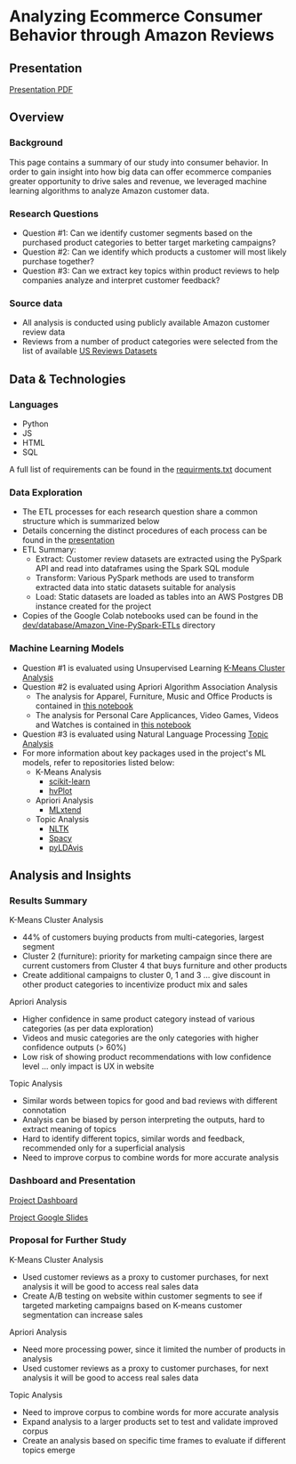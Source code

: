 # Analyzing Ecommerce Consumer Behavior through Amazon Reviews

## Presentation

[Presentation PDF](Group1_EcommConsumerBehavior.pdf)

## Overview

### Background

This page contains a summary of our study into consumer behavior. In order to gain insight into how big data can offer ecommerce companies greater opportunity to drive sales and revenue, we leveraged machine learning algorithms to analyze Amazon customer data.

### Research Questions

- Question #1: Can we identify customer segments based on the purchased product categories to better target marketing campaigns?
- Question #2: Can we identify which products a customer will most likely purchase together?
- Question #3: Can we extract key topics within product reviews to help companies analyze and interpret customer feedback?

### Source data

- All analysis is conducted using publicly available Amazon customer review data
- Reviews from a number of product categories were selected from the list of available [US Reviews Datasets](https://s3.amazonaws.com/amazon-reviews-pds/tsv/index.txt)

## Data & Technologies

### Languages

- Python
- JS
- HTML
- SQL

A full list of requirements can be found in the [requirments.txt](requirements.txt) document

### Data Exploration

- The ETL processes for each research question share a common structure which is summarized below
- Details concerning the distinct procedures of each process can be found in the [presentation](https://docs.google.com/presentation/d/1BNm6gF_iD4guTDOlRPsiFmyAij_SqHRqjMEp_T4HXd8/edit#slide=id.gd0649fe845_0_64)
- ETL Summary:
  - Extract: Customer review datasets are extracted using the PySpark API and read into dataframes using the Spark SQL module
  - Transform: Various PySpark methods are used to transform extracted data into static datasets suitable for analysis
  - Load: Static datasets are loaded as tables into an AWS Postgres DB instance created for the project
- Copies of the Google Colab notebooks used can be found in the [dev/database/Amazon_Vine-PySpark-ETLs](https://github.com/jbenasuli/consumer_behavior/tree/main/dev/database/Amazon_Vine-PySpark-ETLs) directory

### Machine Learning Models

- Question #1 is evaluated using Unsupervised Learning [K-Means Cluster Analysis](https://github.com/jbenasuli/consumer_behavior/blob/main/KMeans-Customer_Segmentation.ipynb)
- Question #2 is evaluated using Apriori Algorithm Association Analysis
  - The analysis for Apparel, Furniture, Music and Office Products is contained in [this notebook](https://github.com/jbenasuli/consumer_behavior/blob/main/Apriori-Apparel_Furniture_Music_Office.ipynb)
  - The analysis for Personal Care Applicances, Video Games, Videos and Watches is contained in [this notebook](https://github.com/jbenasuli/consumer_behavior/blob/main/Apriori-PersonalCare_VideoGames_Videos_Watches.ipynb)
- Question #3 is evaluated using Natural Language Processing [Topic Analysis](https://github.com/jbenasuli/consumer_behavior/blob/main/Topic_Analysis-Airmattress.ipynb)
- For more information about key packages used in the project's ML models, refer to repositories listed below:
  - K-Means Analysis
    - [scikit-learn](https://github.com/scikit-learn/scikit-learn)
    - [hvPlot](https://github.com/holoviz/hvplot)
  - Apriori Analysis
    - [MLxtend](https://github.com/rasbt/mlxtend)
  - Topic Analysis
    - [NLTK](https://github.com/nltk/nltk)
    - [Spacy](https://github.com/explosion/spaCy)
    - [pyLDAvis](https://github.com/bmabey/pyLDAvis)

## Analysis and Insights

### Results Summary

K-Means Cluster Analysis

- 44% of customers buying products from multi-categories, largest segment
- Cluster 2 (furniture): priority for marketing campaign since there are current customers from Cluster 4 that buys furniture and other products
- Create additional campaigns to cluster 0, 1 and 3 … give discount in other product categories to incentivize product mix and sales

Apriori Analysis

- Higher confidence in same product category instead of various categories (as per data exploration)
- Videos and music categories are the only categories with higher confidence outputs (> 60%)
- Low risk of showing product recommendations with low confidence level … only impact is UX in website

Topic Analysis

- Similar words between topics for good and bad reviews with different connotation
- Analysis can be biased by person interpreting the outputs, hard to extract meaning of topics
- Hard to identify different topics, similar words and feedback, recommended only for a superficial analysis
- Need to improve corpus to combine words for more accurate analysis

### Dashboard and Presentation

[Project Dashboard](https://jbenasuli.github.io/consumer_behavior/)

[Project Google Slides](https://docs.google.com/presentation/d/1BNm6gF_iD4guTDOlRPsiFmyAij_SqHRqjMEp_T4HXd8/edit)

### Proposal for Further Study

K-Means Cluster Analysis

- Used customer reviews as a proxy to customer purchases, for next analysis it will be good to access real sales data
- Create A/B testing on website within customer segments to see if targeted marketing campaigns based on K-means customer segmentation can increase sales

Apriori Analysis

- Need more processing power, since it limited the number of products in analysis
- Used customer reviews as a proxy to customer purchases, for next analysis it will be good to access real sales data

Topic Analysis

- Need to improve corpus to combine words for more accurate analysis
- Expand analysis to a larger products set to test and validate improved corpus
- Create an analysis based on specific time frames to evaluate if different topics emerge

